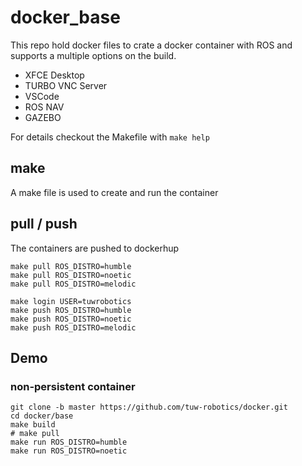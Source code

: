 # docker_base
This repo hold docker files to crate a docker container with ROS and supports a multiple options on the build.

* XFCE Desktop 
* TURBO VNC Server
* VSCode
* ROS NAV 
* GAZEBO

For details checkout the Makefile with `make help`

## make
A make file is used to create and run the container


## pull / push
The containers are pushed to dockerhup
```
make pull ROS_DISTRO=humble
make pull ROS_DISTRO=noetic
make pull ROS_DISTRO=melodic
```
```
make login USER=tuwrobotics
make push ROS_DISTRO=humble
make push ROS_DISTRO=noetic
make push ROS_DISTRO=melodic
```

## Demo

### non-persistent container
```
git clone -b master https://github.com/tuw-robotics/docker.git
cd docker/base
make build
# make pull
make run ROS_DISTRO=humble
make run ROS_DISTRO=noetic
```
